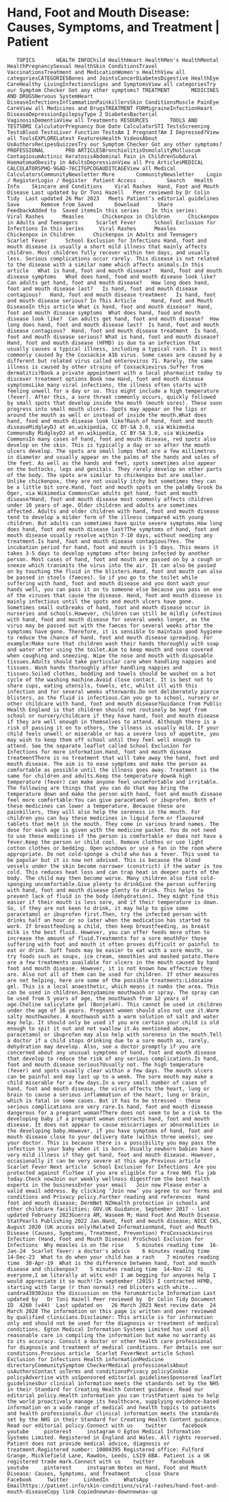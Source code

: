 # Hand, Foot and Mouth Disease: Causes, Symptoms, and Treatment | Patient

       TOPICS       HEALTH INFOChild HealthHeart HealthMen's HealthMental HealthPregnancySexual HealthSkin ConditionsTravel VaccinationsTreatment and MedicationWomen's HealthView all categoriesCATEGORIESBones and JointsCancerDiabetesDigestive HealthEye CareHealthy LivingInfectionsSigns and SymptomsView all categoriesTry our Symptom Checker Got any other symptoms? TREATMENT       MEDICINES AND DRUGSNervous SystemHeart DiseaseInfectionsInflammationPainkillersSkin ConditionsMuscle PainEye CareView all Medicines and DrugsTREATMENT FORMigraineInfectionHeart DiseaseDepressionEpilepsyType 2 DiabetesBacterial VaginosisDementiaView all Treatments RESOURCES       TOOLS AND TESTSBMI CalculatorPregnancy Due Date CalculatorSTI TestsScreening TestsBlood TestsLiver Function TestsAm I Pregnant?Am I Depressed?View all ToolsEXPLORELatest FeaturesHealth VideosAbout UsAuthorsRecipesQuizzesTry our Symptom Checker Got any other symptoms? PROFESSIONAL       PRO ARTICLESBronchiolitisOsmolalityMolluscum ContagiosumActinic KeratosisAbdominal Pain in ChildrenSubdural HaematomaObesity in AdultsDepressionView all Pro ArticlesMEDICAL CALCULATORSPHQ-9GAD-76CITGPCOGAUDITCAGEView all Medical CalculatorsCommunityNewsletter More       CommunityNewsletter    Login / RegisterLogin / Register  Patient Access  .       Search   Health Info    Skincare and Conditions    Viral Rashes  Hand, Foot and Mouth Disease Last updated by Dr Toni Hazell   Peer reviewed by Dr Colin Tidy  Last updated 26 Mar 2023   Meets Patient’s editorial guidelines            Save       Remove from Saved       Download      Share      FeedbackAdded to  Saved itemsIn this series    In this series:     Viral Rashes      Measles      Chickenpox in Children      Chickenpox in Adults and Teenagers      Scarlet Fever      School Exclusion for Infections In this series     Viral Rashes      Measles      Chickenpox in Children      Chickenpox in Adults and Teenagers      Scarlet Fever      School Exclusion for Infections Hand, foot and mouth disease is usually a short mild illness that mainly affects children. Most children fully recover within ten days, and usually less. Serious complications occur rarely. This disease is not related to the disease with a similar name which affects animals.In this article   What is hand, foot and mouth disease?   Hand, foot and mouth disease symptoms   What does hand, food and mouth disease look like?   Can adults get hand, foot and mouth disease?   How long does hand, foot and mouth disease last?   Is hand, foot and mouth disease contagious?   Hand, foot and mouth disease treatment   Is hand, foot and mouth disease serious? In This Article     Hand, Foot and Mouth DiseaseIn this article What is hand, foot and mouth disease?  Hand, foot and mouth disease symptoms  What does hand, food and mouth disease look like?  Can adults get hand, foot and mouth disease?  How long does hand, foot and mouth disease last?  Is hand, foot and mouth disease contagious?  Hand, foot and mouth disease treatment  Is hand, foot and mouth disease serious? What is hand, foot and mouth disease?Hand, foot and mouth disease (HFMD) is due to an infection that usually causes a typical illness, including a typical rash. It is most commonly caused by the Coxsackie A16 virus. Some cases are caused by a different but related virus called enterovirus 71. Rarely, the same illness is caused by other strains of Coxsackievirus.Suffer from dermatitis?Book a private appointment with a local pharmacist today to discover treatment options Book now Hand, foot and mouth disease symptomsLike many viral infections, the illness often starts with feeling unwell for a day or so. This might include a high temperature (fever). After this, a sore throat commonly occurs, quickly followed by small spots that develop inside the mouth (mouth sores). These soon progress into small mouth ulcers. Spots may appear on the lips or around the mouth as well or instead of inside the mouth.What does hand, food and mouth disease look like?Rash of hand, foot and mouth diseaseMidgleyDJ at en.wikipedia, CC BY-SA 3.0, via Wikimedia CommonsBy MidgleyDJ at en.wikipedia, CC BY-SA 3.0, via Wikimedia CommonsIn many cases of hand, foot and mouth disease, red spots also develop on the skin. This is typically a day or so after the mouth ulcers develop. The spots are small lumps that are a few millimetres in diameter and usually appear on the palms of the hands and soles of the feet. As well as the hands and feet, spots sometimes also appear on the buttocks, legs and genitals. They rarely develop on other parts of the body. The spots are similar to chickenpox but are smaller. Unlike chickenpox, they are not usually itchy but sometimes they can be a little bit sore.Hand, foot and mouth spots on the palmBy Grook Da Oger, via Wikimedia CommonsCan adults get hand, foot and mouth disease?Hand, foot and mouth disease most commonly affects children under 10 years of age. Older children and adults are sometimes affected. Adults and older children with hand, foot and mouth disease tend to develop a milder form of the illness compared with young children. But adults can sometimes have quite severe symptoms.How long does hand, foot and mouth disease last?The symptoms of hand, foot and mouth disease usually resolve within 7-10 days, without needing any treatment.Is hand, foot and mouth disease contagious?Yes. The incubation period for hand, foot and mouth is 3-5 days. This means it takes 3-5 days to develop symptoms after being infected by another person. Most cases of hand, foot and mouth are passed on by a cough or sneeze which transmits the virus into the air. It can also be passed on by touching the fluid in the blisters.Hand, foot and mouth can also be passed in stools (faeces). So if you go to the toilet while suffering with hand, foot and mouth disease and you dont wash your hands well, you can pass it on to someone else because you pass on one of the viruses that cause the disease. Hand, foot and mouth disease is mainly infectious until the spots and mouth ulcers have gone. Sometimes small outbreaks of hand, foot and mouth disease occur in nurseries and schools.However, children can still be mildly infectious with hand, food and mouth disease for several weeks longer, as the virus may be passed out with the faeces for several weeks after the symptoms have gone. Therefore, it is sensible to maintain good hygiene to reduce the chance of hand, foot and mouth disease spreading. For example:Make sure that children wash their hands thoroughly with soap and water after using the toilet.Aim to keep mouth and nose covered when coughing and sneezing. Wipe the nose and mouth with disposable tissues.Adults should take particular care when handling nappies and tissues. Wash hands thoroughly after handling nappies and tissues.Soiled clothes, bedding and towels should be washed on a hot cycle of the washing machine.Avoid close contact. It is best not to share cups, eating utensils, towels, etc, whilst ill with this infection and for several weeks afterwards.Do not deliberately pierce blisters, as the fluid is infectious.Can you go to school, nursery or other childcare with hand, foot and mouth disease?Guidance from Public Health England is that children should not routinely be kept from school or nursery/childcare if they have hand, foot and mouth disease if they are well enough in themselves to attend. Although there is a risk of passing it on to others, the illness is usually mild. If your child feels unwell or miserable or has a severe loss of appetite, you may wish to keep them off school until they feel well enough to attend. See the separate leaflet called School Exclusion for Infections for more information.Hand, foot and mouth disease treatmentThere is no treatment that will take away the hand, foot and mouth disease. The aim is to ease symptoms and make the person as comfortable as possible until the illness goes away. Treatment is the same for children and adults.Keep the temperature downA high temperature (fever) can make anyone feel uncomfortable and irritable. The following are things that you can do that may bring the temperature down and make the person with hand, foot and mouth disease feel more comfortable:You can give paracetamol or ibuprofen. Both of these medicines can lower a temperature. Because these are painkillers, they will also help the soreness in the mouth. For children you can buy these medicines in liquid form or flavoured tablets that melt in the mouth. They come in various brand names. The dose for each age is given with the medicine packet. You do not need to use these medicines if the person is comfortable or does not have a fever.Keep the person or child cool. Remove clothes or use light cotton clothes or bedding. Open windows or use a fan in the room where appropriate. Do not cold-sponge a child who has a fever. This used to be popular but it is now not advised. This is because the blood vessels under the skin become narrower (constrict) if the water is too cold. This reduces heat loss and can trap heat in deeper parts of the body. The child may then become worse. Many children also find cold-sponging uncomfortable.Give plenty to drinkGive the person suffering with hand, foot and mouth disease plenty to drink. This helps to prevent lack of fluid in the body (dehydration). They might find this easier if their mouth is less sore, and if their temperature is down. So, if they are not keen to drink, it may help to give some paracetamol or ibuprofen first.Then, try the infected person with drinks half an hour or so later when the medication has started to work. If breastfeeding a child, then keep breastfeeding, as breast milk is the best fluid. However, you can offer feeds more often to increase the amount of fluid.Treatments for a sore mouthFor those suffering with foot and mouth it often proves difficult or painful to eat or drink. Soft foods may be easier to eat with a sore mouth, so try foods such as soups, ice cream, smoothies and mashed potato.There are a few treatments available for ulcers in the mouth caused by hand foot and mouth disease. However, it is not known how effective they are. Also not all of them can be used for children. If other measures are not helping, here are some of the possible treatments:Lidocaine gel. This is a local anaesthetic, which means it numbs the area. This can be used in children.Benzydamine mouthwash or spray. The spray can be used from 5 years of age, the mouthwash from 12 years of age.Choline salicylate gel (Bonjela®). This cannot be used in children under the age of 16 years. Pregnant women should also not use it.Warm salty mouthwashes. A mouthwash with a warm solution of salt and water may help. It should only be used if you are certain your child is old enough to spit it out and not swallow it.As mentioned above, paracetamol or ibuprofen may also help with soreness in the mouth.Tell a doctor if a child stops drinking due to a sore mouth as, rarely, dehydration may develop. Also, see a doctor promptly if you are concerned about any unusual symptoms of hand, foot and mouth disease that develop to reduce the risk of any serious complications.Is hand, foot and mouth disease serious?Usually not. The high temperature (fever) and spots usually clear within a few days. The mouth ulcers can be painful and may last up to a week. The sore mouth may make a child miserable for a few days.In a very small number of cases of hand, foot and mouth disease, the virus affects the heart, lung or brain to cause a serious inflammation of the heart, lung or brain, which is fatal in some cases. But it has to be stressed - these serious complications are very rare.Is hand, foot and mouth disease dangerous for a pregnant woman?There does not seem to be a risk to the developing baby if a pregnant woman contracts hand, foot and mouth disease. It does not appear to cause miscarriages or abnormalities in the developing baby.However, if you have symptoms of hand, foot and mouth disease close to your delivery date (within three weeks), see your doctor. This is because there is a possibility you may pass the infection to your baby when it is born. Usually newborn babies have a very mild illness if they get hand, foot and mouth disease. However, occasionally it can be very severe at this age.Previous article   Scarlet Fever Next article  School Exclusion for Infections  Are you protected against flu?See if you are eligible for a free NHS flu jab today.Check nowJoin our weekly wellness digestfrom the best health experts in the businessEnter your email   Join now Please enter a valid email address. By clicking ‘Join now’ you agree to our Terms and conditions and Privacy policy.Further reading and references  Hand foot and mouth disease; DermNet NZHealth protection in schools and other childcare facilities; GOV.UK Guidance, September 2017 - last updated February 2023Guerra AM, Waseem M; Hand Foot And Mouth Disease. StatPearls Publishing 2022 Jan.Hand, foot and mouth disease; NICE CKS, August 2020 (UK access only)Related InformationHand, Foot and Mouth Disease (Causes, Symptoms, Treatment, Prevention) ProCoxsackievirus Infection (Hand, Foot and Mouth Disease) ProSchool Exclusion for Infections  Why measles is on the rise    5 minutes reading time  16-Jan-24  Scarlet fever: a doctor's advice    6 minutes reading time  14-Dec-23  What to do when your child has a rash    7 minutes reading time  30-Apr-19  What is the difference between hand, foot and mouth disease and chickenpox?    5 minutes reading time  14-Nov-22  Hi everyone,I am literally at wits end! I am begging for anyones help I would appreciate it so much!!In september (2015) I contracted HFMD, starting with large (r than normal) red blisters with white...   sandra43030Join the discussion on the forumsArticle Information Last updated by   Dr Toni Hazell Peer reviewed by  Dr Colin Tidy Document ID  4260 (v44)  Last updated on   26 March 2023 Next review date  24 March 2028 The information on this page is written and peer reviewed by qualified clinicians.Disclaimer: This article is for information only and should not be used for the diagnosis or treatment of medical conditions. Egton Medical Information Systems Limited has used all reasonable care in compiling the information but make no warranty as to its accuracy. Consult a doctor or other health care professional for diagnosis and treatment of medical conditions. For details see our conditions.Previous article  Scarlet FeverNext article School Exclusion for Infections Health informationMedicine directoryCommunitySymptom CheckerMedical professionalsAbout usAuthorsContact usTerms and conditionsPrivacy policyCookie policyAdvertise with usSponsored editorial guidelinesSponsored leaflet guidelinesOur clinical information meets the standards set by the NHS in their Standard for Creating Health Content guidance. Read our editorial policy.Health information you can trustPatient aims to help the world proactively manage its healthcare, supplying evidence-based information on a wide range of medical and health topics to patients and health professionals.Our clinical information meets the standards set by the NHS in their Standard for Creating Health Content guidance. Read our editorial policy.Connect with us    twitter     facebook     youtube     pinterest     instagram © Egton Medical Information Systems Limited. Registered in England and Wales. All rights reserved. Patient does not provide medical advice, diagnosis or treatment.Registered number: 10004395 Registered office: Fulford Grange, Micklefield Lane, Rawdon, Leeds, LS19 6BA. Patient is a UK registered trade mark.Connect with us    twitter     facebook     youtube     pinterest     instagram Notes on Hand, Foot and Mouth Disease: Causes, Symptoms, and Treatment     close Share          Facebook     Twitter     LinkedIn     WhatsApp     Emailhttps://patient.info/skin-conditions/viral-rashes/hand-foot-and-mouth-diseaseCopy link Copiednewnav-downnewnav-up


